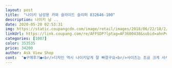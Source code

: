 ```yaml
---
layout: post 
title:  "나이키 남성용 카와 슬라이드 슬리퍼 832646-100" 
description: 나이키 남 ..
date: 2020-05-20 02:53:31 
img: https://static.coupangcdn.com/image/retail/images/2018/06/22/18/2/ea8bb2a3-54a1-49fd-91f7-e604b27a3f4f.jpg 
linkUrl: https://link.coupang.com/re/AFFSDP?lptag=AF3600438&subid=ahnPublicAsk&pageKey=102693165&itemId=316791756&vendorItemId=3675739248&traceid=V0-113-7d017ca830b740ab 
categories: [1007] 
color: 353535 
price: 34200 
author: Ask View Shop 
cont:  "●구매후기●<br/>디자인 역시 나이키답게 잘 빠졌구요<br/>사이즈는 조금 크게 사셔야합니다<br/>여름철 신으려고 샀습니다<br/>좋아요.<br/>.<br/>한 사이즈 크게 주문하는게 좋을듯^^<br/>폭이 좁을까 염려했는데 괜찮네요.<br/><br/>한치수 크게주문했고 쿠션감도 좋습니다<br/>" 
---
```

